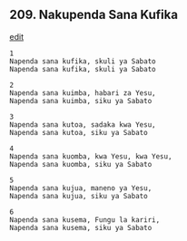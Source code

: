 ## 209. Nakupenda Sana Kufika
[edit](https://docs.google.com/document/d/1SIN9FClS8q0dq74pZ8nrf%2DCDbZCNd1dL/edit?mode=html)




    1
    Napenda sana kufika, skuli ya Sabato
    Napenda sana kufika, skuli ya Sabato

    2
    Napenda sana kuimba, habari za Yesu,
    Napenda sana kuimba, siku ya Sabato

    3
    Napenda sana kutoa, sadaka kwa Yesu,
    Napenda sana kutoa, siku ya Sabato

    4
    Napenda sana kuomba, kwa Yesu, kwa Yesu,
    Napenda sana kuomba, siku ya Sabato

    5
    Napenda sana kujua, maneno ya Yesu,
    Napenda sana kujua, siku ya Sabato

    6
    Napenda sana kusema, Fungu la kariri,
    Napenda sana kusema, siku ya Sabato



